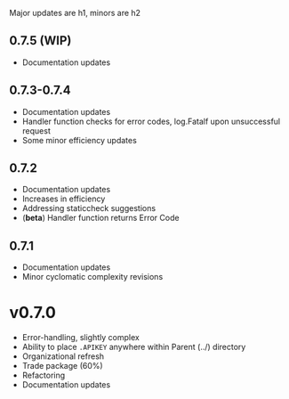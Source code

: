 Major updates are h1, minors are h2

## 0.7.5 (WIP)

- Documentation updates

## 0.7.3-0.7.4

- Documentation updates
- Handler function checks for error codes, log.Fatalf upon unsuccessful request
- Some minor efficiency updates

## 0.7.2

- Documentation updates
- Increases in efficiency
- Addressing staticcheck suggestions
- (**beta**) Handler function returns Error Code

## 0.7.1

- Documentation updates
- Minor cyclomatic complexity revisions

# v0.7.0

- Error-handling, slightly complex
- Ability to place `.APIKEY` anywhere within Parent (../) directory
- Organizational refresh
- Trade package (60%)
- Refactoring
- Documentation updates